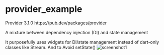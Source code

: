 # provider_example



Provider 3.1.0 https://pub.dev/packages/provider

A mixture between dependency injection (DI) and state management

It purposefully uses widgets for DI/state management instead of dart-only classes like Stream. And to Avoid setState()
![screenshot1](https://user-images.githubusercontent.com/32247003/65033479-61e6d780-d945-11e9-9a0a-b490db41650f.png)
